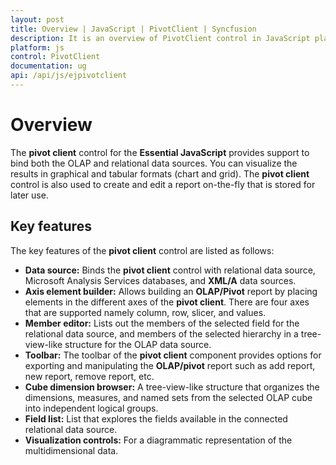 ```yaml
---
layout: post
title: Overview | JavaScript | PivotClient | Syncfusion
description: It is an overview of PivotClient control in JavaScript platform. PivotClient visualizes relational and OLAP data sources in a graphical and tabular formats
platform: js
control: PivotClient
documentation: ug
api: /api/js/ejpivotclient
---
```


# Overview

The **pivot client** control for the **Essential JavaScript** provides support to bind both the OLAP and relational data sources.  You can visualize the results in graphical and tabular formats (chart and grid).  The **pivot client** control is also used to create and edit a report on-the-fly that is stored for later use.


## Key features

The key features of the **pivot client** control are listed as follows:

* **Data source:** Binds the **pivot client** control with relational data source, Microsoft Analysis Services databases, and **XML/A** data sources.
* **Axis element builder:** Allows building an **OLAP/Pivot** report by placing elements in the different axes of the **pivot client**. There are four axes that are supported namely column, row, slicer, and values.
* **Member editor:** Lists out the members of the selected field for the relational data source, and members of the selected hierarchy in a tree-view-like structure for the OLAP data source.
* **Toolbar:** The toolbar of the **pivot client** component provides options for exporting and manipulating the **OLAP/pivot** report such as add report, new report, remove report, etc.
* **Cube dimension browser:** A tree-view-like structure that organizes the dimensions, measures, and named sets from the selected OLAP cube into independent logical groups.
* **Field list:** List that explores the fields available in the connected relational data source.
* **Visualization controls:** For a diagrammatic representation of the multidimensional data.



